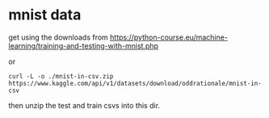# mnist data
get using the downloads from https://python-course.eu/machine-learning/training-and-testing-with-mnist.php


or 
```
curl -L -o ./mnist-in-csv.zip  https://www.kaggle.com/api/v1/datasets/download/oddrationale/mnist-in-csv
```
then unzip the test and train csvs into this dir.